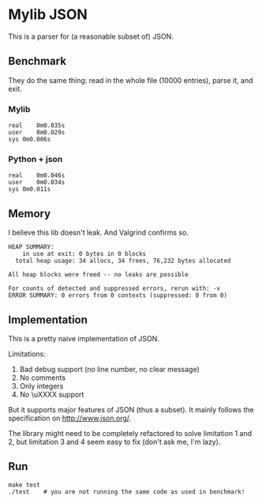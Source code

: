 # Mylib JSON

This is a parser for (a reasonable subset of) JSON.

## Benchmark

They do the same thing: read in the whole file (10000 entries), parse it, and 
exit.

### Mylib

```
real	0m0.035s
user	0m0.029s
sys	0m0.006s
```

### Python + json

```
real	0m0.046s
user	0m0.034s
sys	0m0.011s
```

## Memory

I believe this lib doesn't leak. And Valgrind confirms so.

```
HEAP SUMMARY:
    in use at exit: 0 bytes in 0 blocks
  total heap usage: 34 allocs, 34 frees, 76,232 bytes allocated

All heap blocks were freed -- no leaks are possible

For counts of detected and suppressed errors, rerun with: -v
ERROR SUMMARY: 0 errors from 0 contexts (suppressed: 0 from 0)
```

## Implementation
This is a pretty naive implementation of JSON.

Limitations:
1. Bad debug support (no line number, no clear message)
2. No comments
3. Only integers
4. No \uXXXX support

But it supports major features of JSON (thus a subset).
It mainly follows the specification on http://www.json.org/.

The library might need to be completely refactored to solve limitation
1 and 2, but limitation 3 and 4 seem easy to fix (don't ask me, I'm lazy).

## Run

```
make test
./test    # you are not running the same code as used in benchmark!
```

